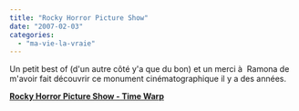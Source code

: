 ```yaml
---
title: "Rocky Horror Picture Show"
date: "2007-02-03"
categories: 
  - "ma-vie-la-vraie"
---
```


Un petit best of (d'un autre côté y'a que du bon) et un merci à  Ramona de m'avoir fait découvrir ce monument cinématographique il y a des années.

  
**[Rocky Horror Picture Show - Time Warp](http://www.dailymotion.com/video/xgqb7_rocky-horror-picture-show-time-warp)**
